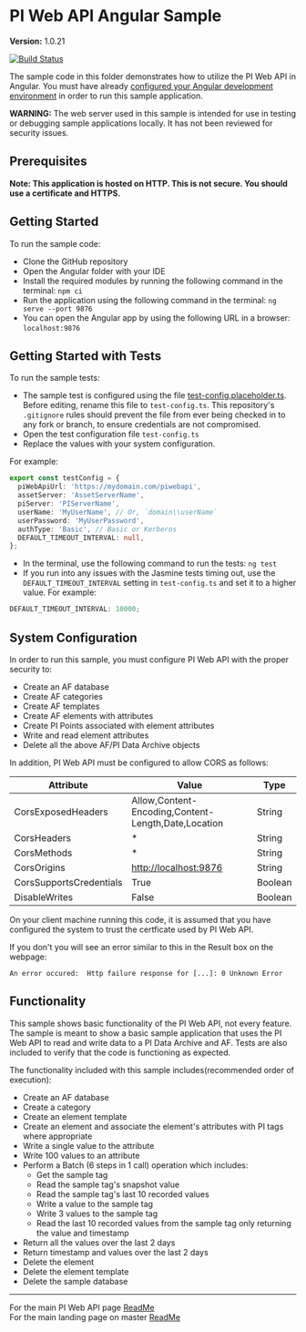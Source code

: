 # PI Web API Angular Sample

**Version:** 1.0.21

[![Build Status](https://dev.azure.com/osieng/engineering/_apis/build/status/product-readiness/PI-System/PIWebAPI_Angular?branchName=master)](https://dev.azure.com/osieng/engineering/_build?definitionId=953&branchName=master)

The sample code in this folder demonstrates how to utilize the PI Web API in Angular. You must have already [configured your Angular development environment](https://angular.io/guide/quickstart) in order to run this sample application.

**WARNING:** The web server used in this sample is intended for use in testing or debugging sample applications locally. It has not been reviewed for security issues.

## Prerequisites

**Note: This application is hosted on HTTP. This is not secure. You should use a certificate and HTTPS.**

## Getting Started

To run the sample code:

- Clone the GitHub repository
- Open the Angular folder with your IDE
- Install the required modules by running the following command in the terminal: `npm ci`
- Run the application using the following command in the terminal: `ng serve --port 9876`
- You can open the Angular app by using the following URL in a browser: `localhost:9876`

## Getting Started with Tests

To run the sample tests:

- The sample test is configured using the file [test-config.placeholder.ts](test-config.placeholder.ts). Before editing, rename this file to `test-config.ts`. This repository's `.gitignore` rules should prevent the file from ever being checked in to any fork or branch, to ensure credentials are not compromised.
- Open the test configuration file `test-config.ts`
- Replace the values with your system configuration.

For example:

```typescript
export const testConfig = {
  piWebApiUrl: 'https://mydomain.com/piwebapi',
  assetServer: 'AssetServerName',
  piServer: 'PIServerName',
  userName: 'MyUserName', // Or, `domain\\userName`
  userPassword: 'MyUserPassword',
  authType: 'Basic', // Basic or Kerberos
  DEFAULT_TIMEOUT_INTERVAL: null,
};
```

- In the terminal, use the following command to run the tests: `ng test`
- If you run into any issues with the Jasmine tests timing out, use the `DEFAULT_TIMEOUT_INTERVAL` setting in `test-config.ts` and set it to a higher value. For example:

```typescript
DEFAULT_TIMEOUT_INTERVAL: 10000;
```

## System Configuration

In order to run this sample, you must configure PI Web API with the proper security to:

- Create an AF database
- Create AF categories
- Create AF templates
- Create AF elements with attributes
- Create PI Points associated with element attributes
- Write and read element attributes
- Delete all the above AF/PI Data Archive objects

In addition, PI Web API must be configured to allow CORS as follows:

| Attribute               | Value                                               | Type    |
| ----------------------- | --------------------------------------------------- | ------- |
| CorsExposedHeaders      | Allow,Content-Encoding,Content-Length,Date,Location | String  |
| CorsHeaders             | \*                                                  | String  |
| CorsMethods             | \*                                                  | String  |
| CorsOrigins             | [http://localhost:9876](http://localhost:9876)      | String  |
| CorsSupportsCredentials | True                                                | Boolean |
| DisableWrites           | False                                               | Boolean |

On your client machine running this code, it is assumed that you have configured the system to trust the certficate used by PI Web API.

If you don't you will see an error similar to this in the Result box on the webpage:

```shell
An error occured:  Http failure response for [...]: 0 Unknown Error
```

## Functionality

This sample shows basic functionality of the PI Web API, not every feature. The sample is meant to show a basic sample application that uses the PI Web API to read and write data to a PI Data Archive and AF. Tests are also included to verify that the code is functioning as expected.

The functionality included with this sample includes(recommended order of execution):

- Create an AF database
- Create a category
- Create an element template
- Create an element and associate the element's attributes with PI tags where appropriate
- Write a single value to the attribute
- Write 100 values to an attribute
- Perform a Batch (6 steps in 1 call) operation which includes:
  - Get the sample tag
  - Read the sample tag's snapshot value
  - Read the sample tag's last 10 recorded values
  - Write a value to the sample tag
  - Write 3 values to the sample tag
  - Read the last 10 recorded values from the sample tag only returning the value and timestamp
- Return all the values over the last 2 days
- Return timestamp and values over the last 2 days
- Delete the element
- Delete the element template
- Delete the sample database

---

For the main PI Web API page [ReadMe](../../)  
For the main landing page on master [ReadMe](https://github.com/osisoft/OSI-Samples)
